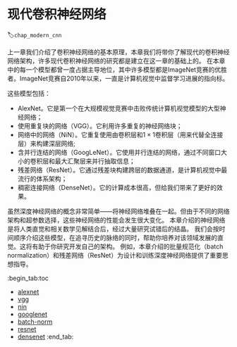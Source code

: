 # 现代卷积神经网络
:label:`chap_modern_cnn`

上一章我们介绍了卷积神经网络的基本原理，本章我们将带你了解现代的卷积神经网络架构，许多现代卷积神经网络的研究都是建立在这一章的基础上的。
在本章中的每一个模型都曾一度占据主导地位，其中许多模型都是ImageNet竞赛的优胜者。ImageNet竞赛自2010年以来，一直是计算机视觉中监督学习进展的指向标。

这些模型包括：

- AlexNet。它是第一个在大规模视觉竞赛中击败传统计算机视觉模型的大型神经网络；
- 使用重复块的网络（VGG）。它利用许多重复的神经网络块；
- 网络中的网络（NiN）。它重复使用由卷积层和$1\times 1$卷积层（用来代替全连接层）来构建深层网络;
- 含并行连结的网络（GoogLeNet）。它使用并行连结的网络，通过不同窗口大小的卷积层和最大汇聚层来并行抽取信息；
- 残差网络（ResNet）。它通过残差块构建跨层的数据通道，是计算机视觉中最流行的体系架构；
- 稠密连接网络（DenseNet）。它的计算成本很高，但给我们带来了更好的效果。

虽然深度神经网络的概念非常简单——将神经网络堆叠在一起。但由于不同的网络架构和超参数选择，这些神经网络的性能会发生很大变化。
本章介绍的神经网络是将人类直觉和相关数学见解结合后，经过大量研究试错后的结晶。
我们会按时间顺序介绍这些模型，在追寻历史的脉络的同时，帮助你培养对该领域发展的直觉。这将有助于你研究开发自己的架构。
例如，本章介绍的批量规范化（batch normalization）和残差网络（ResNet）为设计和训练深度神经网络提供了重要思想指导。

:begin_tab:toc
 - [alexnet](alexnet.ipynb)
 - [vgg](vgg.ipynb)
 - [nin](nin.ipynb)
 - [googlenet](googlenet.ipynb)
 - [batch-norm](batch-norm.ipynb)
 - [resnet](resnet.ipynb)
 - [densenet](densenet.ipynb)
:end_tab:


